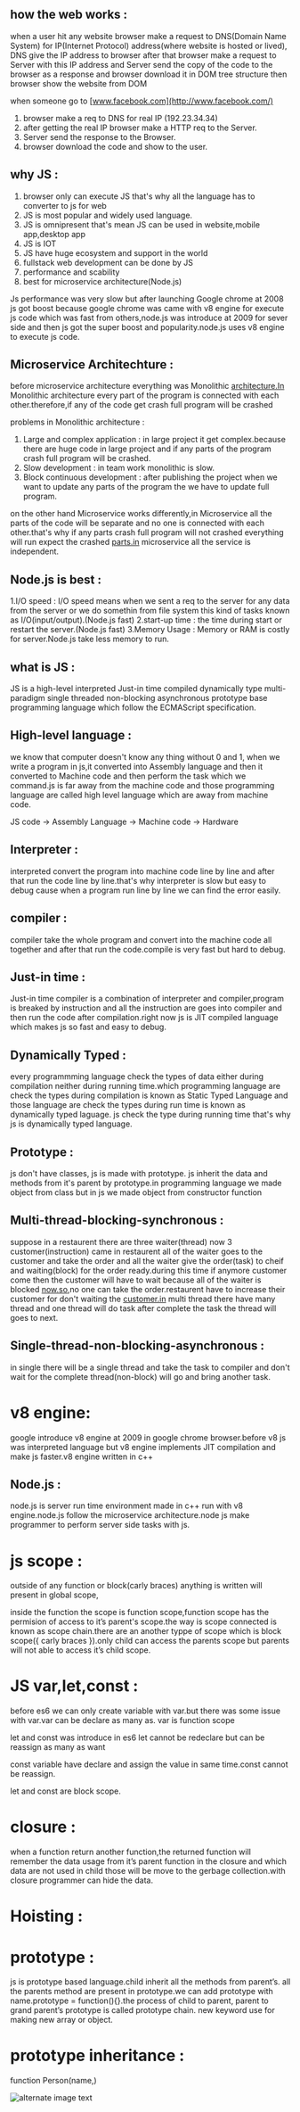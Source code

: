 ## how the web works :

when a user hit any website browser make a request to DNS(Domain Name System) for IP(Internet Protocol) address(where
website is hosted or lived),
DNS give the IP address to browser after that browser make a request to Server with this IP address and Server send
the copy of the code to the browser as a response and browser download it in DOM tree structure then
browser show the website from DOM

when someone go to [www.facebook.com](http://www.facebook.com/)

1. browser make a req to DNS for real IP (192.23.34.34)
2. after getting the real IP browser make a HTTP req to the Server.
3. Server send the response to the Browser.
4. browser download the code and show to the user.

## why JS :

1. browser only can execute JS that's why all the language has to converter to js for web
2. JS is most popular and widely used language.
3. JS is omnipresent that's mean JS can be used in website,mobile app,desktop app
4. JS is IOT
5. JS have huge ecosystem and support in the world
6. fullstack web development can be done by JS
7. performance and scability
8. best for microservice architecture(Node.js)

Js performance was very slow but after launching Google chrome at 2008 js got boost because google chrome was came with v8 engine for execute js code which was fast from others,node.js was introduce at 2009 for sever side and then
js got the super boost and popularity.node.js uses v8 engine to execute js code.

## Microservice Architechture :

before microservice architecture everything was Monolithic [architecture.In](http://architecture.in/) Monolithic architecture every part of the program
is connected with each other.therefore,if any of the code get crash full program will be crashed

problems in Monolithic architecture :

1. Large and complex application : in large project it get complex.because there are huge code in large project and if any parts of the program crash full
program will be crashed.
2. Slow development : in team work monolithic is slow.
3. Block continuous development : after publishing the project when we want to update any parts of the program the we have
to update full program.

on the other hand Microservice works differently,in Microservice all the parts of the code will be separate and no one is
connected with each other.that's why if any parts crash full program will not crashed everything will run expect the
crashed [parts.in](http://parts.in/) microservice all the service is independent.

## Node.js is best :

1.I/O speed : I/O speed means when we sent a req to the server for any data from the server or we do somethin from file
system this kind of tasks known as I/O(input/output).(Node.js fast)
2.start-up time : the time during start or restart the server.(Node.js fast)
3.Memory Usage : Memory or RAM is costly for server.Node.js take less memory to run.

## what is JS :

JS is a high-level interpreted Just-in time compiled dynamically type multi-paradigm single threaded non-blocking
asynchronous prototype base programming language which follow the ECMAScript specification.

## High-level language :

we know that computer doesn't know any thing without 0 and 1, when we write a program in js,it converted into Assembly
language and then it converted to Machine code and then perform the task which we command.js is far away from the machine
code and those programming language are called high level language which are away from machine code.

JS code -> Assembly Language -> Machine code -> Hardware

## Interpreter :

interpreted convert the program into machine code line by line and after that run the code line by line.that's why
interpreter is slow but easy to debug cause when a program run line by line we can find the error easily.

## compiler :

compiler take the whole program and convert into the machine code all together and after that run the code.compile is very
fast but hard to debug.

## Just-in time :

Just-in time compiler is a combination of interpreter and compiler,program is breaked by instruction and all the
instruction are goes into compiler and then run the code after compilation.right now js is JIT compiled language
which makes js so fast and easy to debug.

## Dynamically Typed :

every programmming language check the types of data either during compilation neither during running time.which
programming language are check the types during compilation is known as Static Typed Language and those language are check
the types during run time is known as dynamically typed laguage. js check the type during running time that's why js is
dynamically typed language.

## Prototype :

js don't have classes, js is made with prototype. js inherit the data and methods from it's parent by prototype.in programming
language we made object from class but in js we made object from constructor function

## Multi-thread-blocking-synchronous :

suppose in a restaurent there are three waiter(thread) now 3 customer(instruction) came in restaurent all of the waiter goes to the customer and take the order
and all the waiter give the order(task) to cheif and waiting(block) for the order ready.during this time if anymore customer come then the customer will have to wait
because all of the waiter is blocked [now.so](http://now.so/),no one can take the order.restaurent have to increase their customer for don't waiting the [customer.in](http://customer.in/) multi thread there have
many thread and one thread will do task after complete the task the thread will goes to next.

## Single-thread-non-blocking-asynchronous :

in single there will be a single thread and take the task to compiler and don't wait for the complete thread(non-block) will go and bring another task.

# **v8 engine:**

google introduce v8 engine at 2009 in google chrome browser.before v8 js was interpreted language but v8 engine implements JIT compilation and make js faster.v8 engine written in c++

## Node.js :

node.js is server run time environment made in c++ run with v8 engine.node.js follow the microservice architecture.node js make programmer to perform server side tasks with js.

# **js scope :**

outside of any function or block(carly braces) anything is written will present in global scope, 

inside the function the  scope is function scope,function scope has the permision of access to it’s parent's scope.the way is scope connected is known as scope chain.there are an another typpe of scope which is block scope({ carly braces }).only child can access the parents scope but parents will not able to access it’s child scope.

# **JS var,let,const :**

before es6 we can only create variable with var.but there was some issue with var.var can be declare as many as. var is function scope

let and const was introduce in es6 let cannot be redeclare but can be reassign as many as want 

const variable have declare and assign the value in same time.const cannot be reassign.

let and const are block scope.

# closure :

when a function return another function,the returned function will remember the data usage from it’s parent function in the closure and which data are not used in child those will be move to the gerbage collection.with closure programmer can hide the data.

# Hoisting :



# prototype :

js is prototype based language.child inherit all the methods from parent’s. all the parents method are present in prototype.we can add prototype with name.prototype = function(){}.the process of child to parent, parent to grand parent’s prototype is called prototype chain.
new keyword use for making new array or object.

# prototype inheritance : 

function Person(name,)


![alternate image text](/Capture.PNG)